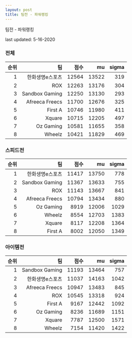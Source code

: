 ```yaml
---
layout: post
title: 팀전 - 파워랭킹
---
```


팀전 - 파워랭킹

last updated: 5-16-2020


### 전체

| 순위 | 팀 | 점수 | mu | sigma |
|---:|---:|---:|---:|---:|
| 1 | 한화생명e스포츠 | 12564 | 13522 | 319 |
| 2 | ROX | 12263 | 13176 | 304 |
| 3 | Sandbox Gaming | 12250 | 13130 | 293 |
| 4 | Afreeca Freecs | 11700 | 12676 | 325 |
| 5 | First A | 10746 | 11980 | 411 |
| 6 | Xquare | 10715 | 12205 | 497 |
| 7 | Oz Gaming | 10581 | 11655 | 358 |
| 8 | Wheelz | 10421 | 11829 | 469 |

### 스피드전

| 순위 | 팀 | 점수 | mu | sigma |
|---:|---:|---:|---:|---:|
| 1 | 한화생명e스포츠 | 11417 | 13750 | 778 |
| 2 | Sandbox Gaming | 11367 | 13633 | 755 |
| 3 | ROX | 11143 | 13667 | 841 |
| 4 | Afreeca Freecs | 10794 | 13434 | 880 |
| 5 | Oz Gaming | 8919 | 12006 | 1029 |
| 6 | Wheelz | 8554 | 12703 | 1383 |
| 7 | Xquare | 8117 | 12208 | 1364 |
| 8 | First A | 8002 | 12050 | 1349 |

### 아이템전

| 순위 | 팀 | 점수 | mu | sigma |
|---:|---:|---:|---:|---:|
| 1 | Sandbox Gaming | 11193 | 13464 | 757 |
| 2 | 한화생명e스포츠 | 11037 | 14163 | 1042 |
| 3 | Afreeca Freecs | 10947 | 13483 | 845 |
| 4 | ROX | 10545 | 13318 | 924 |
| 5 | First A | 9167 | 12442 | 1092 |
| 6 | Oz Gaming | 8236 | 11689 | 1151 |
| 7 | Xquare | 7787 | 12500 | 1571 |
| 8 | Wheelz | 7154 | 11420 | 1422 |
